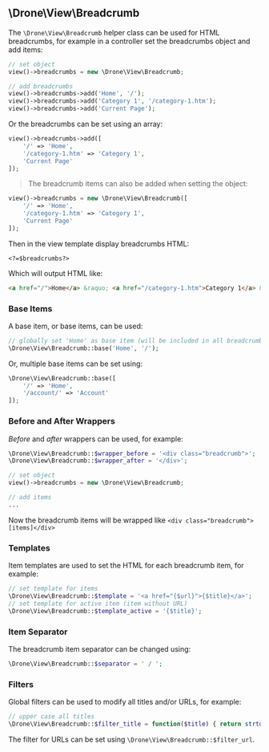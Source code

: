 ## \Drone\View\Breadcrumb

The `\Drone\View\Breadcrumb` helper class can be used for HTML breadcrumbs, for example in a controller set the breadcrumbs object and add items:
```php
// set object
view()->breadcrumbs = new \Drone\View\Breadcrumb;

// add breadcrumbs
view()->breadcrumbs->add('Home', '/');
view()->breadcrumbs->add('Category 1', '/category-1.htm');
view()->breadcrumbs->add('Current Page');
```
Or the breadcrumbs can be set using an array:
```php
view()->breadcrumbs->add([
	'/' => 'Home',
	'/category-1.htm' => 'Category 1',
	'Current Page'
]);
```

> The breadcrumb items can also be added when setting the object:
```php
view()->breadcrumbs = new \Drone\View\Breadcrumb([
	'/' => 'Home',
	'/category-1.htm' => 'Category 1',
	'Current Page'
]);
```

Then in the view template display breadcrumbs HTML:
```html+php
<?=$breadcrumbs?>
```
Which will output HTML like:
```html
<a href="/">Home</a> &raquo; <a href="/category-1.htm">Category 1</a> &raquo; Current Page
```

### Base Items
A base item, or base items, can be used:
```php
// globally set 'Home' as base item (will be included in all breadcrumbs)
\Drone\View\Breadcrumb::base('Home', '/');
```
Or, multiple base items can be set using:
```php
\Drone\View\Breadcrumb::base([
	'/' => 'Home',
	'/account/' => 'Account'
]);
```

### Before and After Wrappers
*Before* and *after* wrappers can be used, for example:
```php
\Drone\View\Breadcrumb::$wrapper_before = '<div class="breadcrumb">';
\Drone\View\Breadcrumb::$wrapper_after = '</div>';

// set object
view()->breadcrumbs = new \Drone\View\Breadcrumb;

// add items
...
```
Now the breadcrumb items will be wrapped like `<div class="breadcrumb">[items]</div>`

### Templates
Item templates are used to set the HTML for each breadcrumb item, for example:
```php
// set template for items
\Drone\View\Breadcrumb::$template = '<a href="{$url}">{$title}</a>';
// set template for active item (item without URL)
\Drone\View\Breadcrumb::$template_active = '{$title}';
```

### Item Separator
The breadcrumb item separator can be changed using:
```php
\Drone\View\Breadcrumb::$separator = ' / ';
```

### Filters
Global filters can be used to modify all titles and/or URLs, for example:
```php
// upper case all titles
\Drone\View\Breadcrumb::$filter_title = function($title) { return strtoupper($title); };
```
The filter for URLs can be set using `\Drone\View\Breadcrumb::$filter_url`.